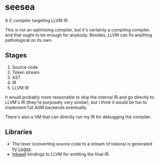 # seesea

A C compiler targeting LLVM IR.  

This is not an optimising compiler, but it's certainly a compiling compiler, 
and that ought to be enough for anybody. Besides, LLVM can fix anything pathological on its own.

## Stages

1. Source code
2. Token stream 
3. AST 
4. IR
5. LLVM IR

It would probably more reasonable to skip the internal IR and go directly to LLVM's IR (they're purposely very similar), 
but I think it would be fun to implement full ASM backends eventually. 

There's also a VM that can directly run my IR for debugging the compiler.

## Libraries

- The lexer (converting source code to a stream of tokens) is generated by [Logos](https://crates.io/crates/logos). 
- [Inkwell](https://crates.io/crates/inkwell) bindings to LLVM for emitting the final IR. 
